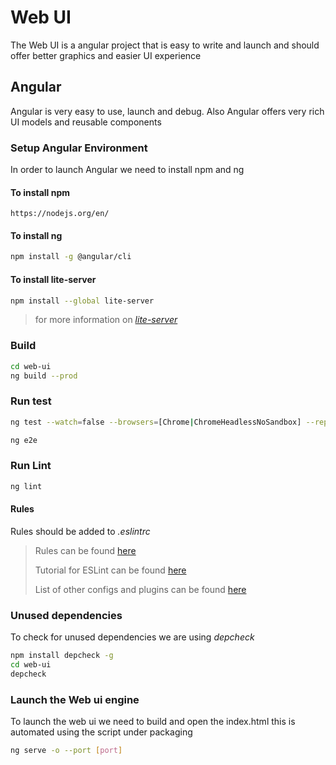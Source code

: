 # Web UI

The Web UI is a angular project that is easy to write and launch and should offer better graphics and easier UI experience

## Angular

Angular is very easy to use, launch and debug.
Also Angular offers very rich UI models and reusable components

### Setup Angular Environment

In order to launch Angular we need to install npm and ng

#### To install npm

```text
https://nodejs.org/en/
```

#### To install ng

```bash
npm install -g @angular/cli
```

#### To install lite-server

```bash
npm install --global lite-server
```

> for more information on [_lite-server_](https://www.npmjs.com/package/lite-server)

### Build

```bash
cd web-ui
ng build --prod
```

### Run test

```bash
ng test --watch=false --browsers=[Chrome|ChromeHeadlessNoSandbox] --reporters=[junit|progress] --code-coverage 

ng e2e
```

### Run Lint

```bash
ng lint
```

#### Rules

Rules should be added to *.eslintrc*

> Rules can be found [here](https://eslint.org/docs/rules/)
>
> Tutorial for ESLint can be found [here](https://khalilstemmler.com/blogs/typescript/eslint-for-typescript/)
>
> List of other configs and plugins can be found [here](https://github.com/dustinspecker/awesome-eslint)

### Unused dependencies

To check for unused dependencies we are using *depcheck*

```bash
npm install depcheck -g
cd web-ui
depcheck
```

### Launch the Web ui engine

To launch the web ui we need to build and open the index.html this is automated using the script under packaging

```bash
ng serve -o --port [port]
```
